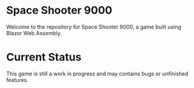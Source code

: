 # Space Shooter 9000
Welcome to the repository for Space Shooter 9000, a game built using Blazor Web Assembly.

# Current Status
This game is still a work in progress and may contains bugs or unfinished features.